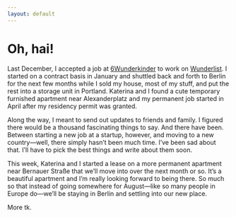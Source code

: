 ```yaml
---
layout: default
---
```

# Oh, hai!

Last December, I accepted a job at [6Wunderkinder](http://6wunderkinder.com) to work on [Wunderlist](http://wunderlist.com). I started on a contract basis in January and shuttled back and forth to Berlin for the next few months while I sold my house, most of my stuff, and put the rest into a storage unit in Portland. Katerina and I found a cute temporary furnished apartment near Alexanderplatz and my permanent job started in April after my residency permit was granted.

Along the way, I meant to send out updates to friends and family. I figured there would be a thousand fascinating things to say. And there have been. Between starting a new job at a startup, however, and moving to a new country—well, there simply hasn’t been much time. I’ve been sad about that. I’ll have to pick the best things and write about them soon.

This week, Katerina and I started a lease on a more permanent apartment near Bernauer Straße that we’ll move into over the next month or so. It’s a beautiful apartment and I’m really looking forward to being there. So much so that instead of going somewhere for August—like so many people in Europe do—we’ll be staying in Berlin and settling into our new place.

More tk.
